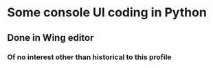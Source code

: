 # Some console UI coding in Python
## Done in Wing editor
### Of no interest other than historical to this profile
